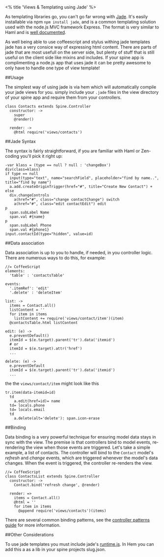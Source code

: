 <% title 'Views & Templating using Jade' %>
  
As templating libraries go, you can't go far wrong with [Jade](http://jade-lang.com/). It's easily installable via npm `npm install jade`, and is a common templating solution used with the node.js MVC framework Express. The format is very similar to Haml and is [well documented](https://github.com/visionmedia/jade#readme). 

As well being able to use coffeescript and stylus withing jade templates jade has a very consice way of expressing html content. There are parts of jade that are most usefull on the server side, but plenty of stuff that is still useful on the client side like mixins and includes. If your spine app is complimenting a node.js app that uses jade it can be pretty awesome to only have to handle one type of view template!

##Usage

The simplest way of using jade is via hem which will automatically compile your jade views for you. simply include your `.jade` files in the view directory of your spine app and require them from your controllers. 

    class Contacts extends Spine.Controller
      constructor: ->
        super
        @render()
      
      render: ->
        @html require('views/contacts')
  
##Jade Syntax

The syntax is fairly straightforward, if you are familiar with Haml or Zen-coding you'll pick it right up:

    -var klass = (type == null ? null : 'changeBox')
    div(class=klass)
    if type == null
      input(type="text", name="searchField", placeholder="find by name..", title="find by name")
      a.add.createOriginTrigger(href="#", title="Create New Contact") +
    else
      div.changeControls
        a(href="#", class="change contactChange") switch
        a(href="#", class="edit contactEdit") edit
    p
      span.subLabel Name
      span.val #{name}
    p
      span.subLabel Phone
      span.val #{phone1}
    input.contactId(type="hidden", value=id)

##Data association

Data association is up to you to handle, if needed, in you controller logic. There are numerous ways to do this, for example:

    //= CoffeeScript
    elements:
      'table' : 'contactsTable'
    
    events:
      '.itemRef': 'edit'
      '.delete' : 'deleteItem'
    
    list: ->
      items = Contact.all()
      listContent = ''
      for item in items
        listContent += require('views/contact/item')(item)
      @contactsTable.html listContent
      
    edit: (e) ->
      e.preventDefault()
      itemId = $(e.target).parent('tr').data('itemid')
      # or
      itemId = $(e.target).attr('href')
      ...
    
    delete: (e) ->
      e.preventDefault
      itemId = $(e.target).parent('tr').data('itemid')
      ...

the the `views/contact/item` might look like this

    tr.item(data-itemid=id)
      td
        a.edit(href=id)= name
      td= locals.phone
      td= locals.email
      td
        a.delete(alt='delete'): span.icon-erase


##Binding

Data binding is a very powerful technique for ensuring model data stays in sync with the view. The premise is that controllers bind to model events, re-rendering the view when those events are triggered. Let's take a simple example, a list of contacts. The controller will bind to the `Contact` model's *refresh* and *change* events, which are triggered whenever the model's data changes. When the event is triggered, the controller re-renders the view.

    //= CoffeeScript
    class ContactsList extends Spine.Controller
      constructor: ->
        Contact.bind('refresh change', @render)
        
      render: =>
        items = Contact.all()
        @html = ''
        for item in items
          @append require('views/contacts')(items)
    

There are several common binding patterns, see the [controller patterns guide](<%= docs_path("controller_patterns") %>) for more information.

##Other Considerations

To use jade templates you must include jade's [runtime.js](https://raw.github.com/visionmedia/jade/master/runtime.js). In Hem you can add this a as a lib in your spine projects slug.json.
